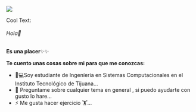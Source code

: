 ![](https://images.cooltext.com/5466550.png)

<a href="http://cooltext.com" target="_top"><img src="https://cooltext.com/images/ct_pixel.gif" width="80" height="15" alt="Cool Text: Logo and Graphics Generator" border="0" /></a>
###### Hola👋
**Es una placer**✨✨ 

**Te cuento unas cosas sobre mi para que me conozcas:**

- 👩💻Soy estudiante de Ingeníeria en Sistemas Computacionales en el Instituto Tecnológico de Tijuana...
- 💬 Preguntame sobre cualquier tema en general , si puedo ayudarte con gusto lo hare...
- ⚡ Me gusta hacer ejercicio 🏋...
